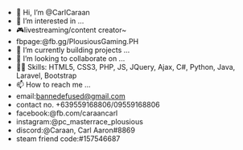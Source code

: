 - 👋 Hi, I’m @CarlCaraan
- 👀 I’m interested in ...
- 🎮livestreaming/content creator~
- fbpage:@fb.gg/PlousiousGaming.PH
- 🌱 I’m currently building projects ...
- 💞️ I’m looking to collaborate on ...
- 👨‍💻 Skills: HTML5, CSS3, PHP, JS, JQuery, Ajax, C#, Python, Java, Laravel, Bootstrap
- 📫 How to reach me ...
- email:bannedefused@gmail.com
- contact no. +639559168806/09559168806
- facebook:@fb.com/caraancarl
- instagram:@pc_masterrace_plousious
- discord:@Caraan, Carl Aaron#8869
- steam friend code:#157546687

<!---
CarlCaraan/CarlCaraan is a ✨ special ✨ repository because its `README.md` (this file) appears on your GitHub profile.
You can click the Preview link to take a look at your changes.
--->
